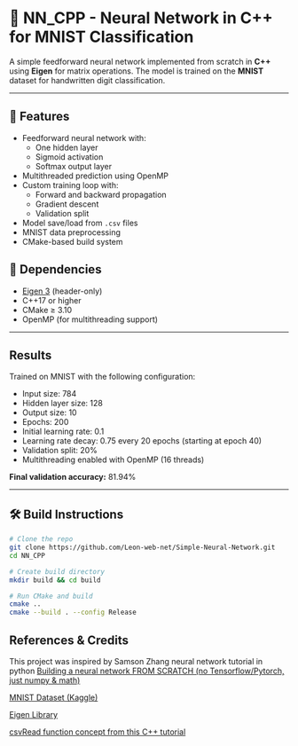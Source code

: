 # 🧠 NN_CPP - Neural Network in C++ for MNIST Classification

A simple feedforward neural network implemented from scratch in **C++** using **Eigen** for matrix operations. The model is trained on the **MNIST** dataset for handwritten digit classification.

---

## 🚀 Features

- Feedforward neural network with:
  - One hidden layer
  - Sigmoid activation
  - Softmax output layer
- Multithreaded prediction using OpenMP
- Custom training loop with:
  - Forward and backward propagation
  - Gradient descent
  - Validation split
- Model save/load from `.csv` files
- MNIST data preprocessing
- CMake-based build system

## 🔧 Dependencies

- [Eigen 3](https://eigen.tuxfamily.org) (header-only)
- C++17 or higher
- CMake ≥ 3.10
- OpenMP (for multithreading support)

---

## Results

Trained on MNIST with the following configuration:

- Input size: 784
- Hidden layer size: 128
- Output size: 10
- Epochs: 200
- Initial learning rate: 0.1
- Learning rate decay: 0.75 every 20 epochs (starting at epoch 40)
- Validation split: 20%
- Multithreading enabled with OpenMP (16 threads)

**Final validation accuracy:** 81.94%

---

## 🛠️ Build Instructions

```bash
# Clone the repo
git clone https://github.com/Leon-web-net/Simple-Neural-Network.git
cd NN_CPP

# Create build directory
mkdir build && cd build

# Run CMake and build
cmake ..
cmake --build . --config Release
```

## References & Credits

This project was inspired by Samson Zhang neural network tutorial in python
[Building a neural network FROM SCRATCH (no Tensorflow/Pytorch, just numpy & math)](https://youtu.be/w8yWXqWQYmU?si=z3q99MKA7Ig4fPc1)

[MNIST Dataset (Kaggle)](https://www.kaggle.com/competitions/digit-recognizer/overview)

[Eigen Library](https://eigen.tuxfamily.org/index.php?title=Main_Page)

[csvRead function concept from this C++ tutorial ](https://youtu.be/m118or4f0FE?si=Jhx_WEh-DisEJbiH)
